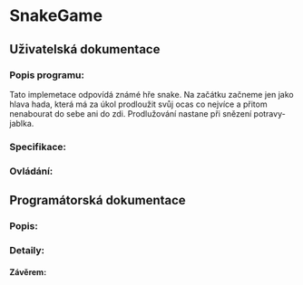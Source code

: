 # SnakeGame

## Uživatelská dokumentace

### Popis programu: 
Tato implemetace odpovídá známé hře snake. Na začátku začneme jen jako hlava hada, která má za úkol prodloužit svůj ocas co nejvíce a přitom nenabourat do sebe ani do zdi. Prodlužování nastane při snězení potravy-jablka.

### Specifikace: 

### Ovládání:


## Programátorská dokumentace

### Popis:

### Detaily:

#### Závěrem:
